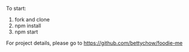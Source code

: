 To start:
1. fork and clone
2. npm install
3. npm start

For project details, please go to https://github.com/bettychow/foodie-me
